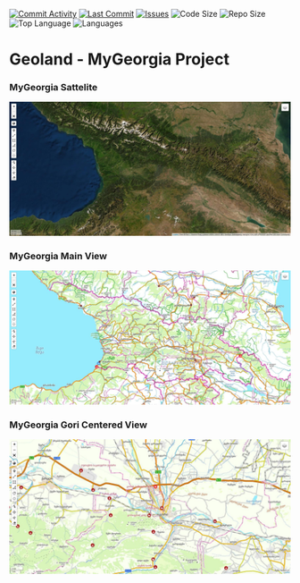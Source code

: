 [![Commit Activity](https://img.shields.io/github/commit-activity/m/vitruvius21/mygeorgia?style=plastic)](https://github.com/GeolandLTD/mygeorgia/graphs/commit-activity)
[![Last Commit](https://img.shields.io/github/last-commit/vitruvius21/mygeorgia?style=plastic)](https://github.com/vitruvius21/mygeorgia/graphs/commit-activity)
[![Issues](https://img.shields.io/github/issues/GeolandLTD/mygeorgia?style=plastic)](https://github.com/GeolandLTD/mygeorgia/issues)
![Code Size](https://img.shields.io/github/repo-size/vitruvius21/mygeorgia?style=plastic)
![Repo Size](https://img.shields.io/github/languages/code-size/vitruvius21/mygeorgia?style=plastic)
![Top Language](https://img.shields.io/github/languages/top/vitruvius21/mygeorgia?style=plastic)
![Languages](https://img.shields.io/github/languages/count/vitruvius21/mygeorgia?color=blueviolet&style=plastic)

# Geoland - MyGeorgia Project

### MyGeorgia Sattelite

<img src="docs/my_georgia_satellite.jpg" alt="MyGeorgia Project Sattelite" style="max-width:100%">

### MyGeorgia Main View

<img src="docs/my_georgia_main.jpg" alt="MyGeorgia Project" style="max-width:100%">

### MyGeorgia Gori Centered View

<img src="docs/my_georgia_-_gori.jpg" alt="MyGeorgia Project" style="max-width:100%">
